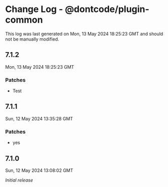 # Change Log - @dontcode/plugin-common

This log was last generated on Mon, 13 May 2024 18:25:23 GMT and should not be manually modified.

## 7.1.2
Mon, 13 May 2024 18:25:23 GMT

### Patches

- Test

## 7.1.1
Sun, 12 May 2024 13:35:28 GMT

### Patches

- yes

## 7.1.0
Sun, 12 May 2024 13:08:02 GMT

_Initial release_

